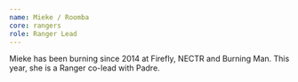 ```yaml
---
name: Mieke / Roomba
core: rangers
role: Ranger Lead
---
```


Mieke has been burning since 2014 at Firefly, NECTR and Burning Man.
This year, she is a Ranger co-lead with Padre.
